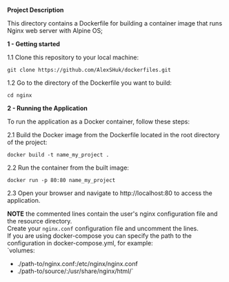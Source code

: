 **Project Description**  

This directory contains a Dockerfile for building a container image that runs Nginx web server with Alpine OS;  

**1 - Getting started**  

1.1 Clone this repository to your local machine:

`git clone https://github.com/AlexSHuk/dockerfiles.git`  

1.2 Go to the directory of the Dockerfile you want to build:

`cd nginx`  

**2 - Running the Application**  

To run the application as a Docker container, follow these steps:

2.1 Build the Docker image from the Dockerfile located in the root directory of the project:

`docker build -t name_my_project .`

2.2 Run the container from the built image:

`docker run -p 80:80 name_my_project`

2.3 Open your browser and navigate to http://localhost:80 to access the application.  

**NOTE** 
the commented lines contain the user's nginx configuration file and the resource directory.  
Create your `nginx.conf` configuration file and uncomment the lines.  
If you are using docker-compose you can specify the path to the configuration in docker-compose.yml, for example:  
`volumes:
- ./path-to/nginx.conf:/etc/nginx/nginx.conf
- ./path-to/source/:/usr/share/nginx/html/`
 



